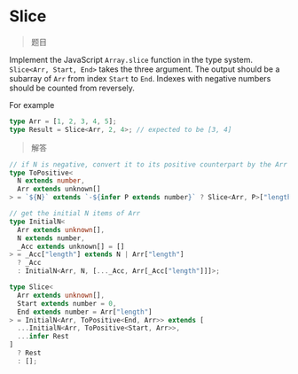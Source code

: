 # Slice

<BtnGroup 
	issue="https://tsch.js.org/216/solutions"
	featured="https://github.com/type-challenges/type-challenges/issues/22110"
/>

> 题目

Implement the JavaScript `Array.slice` function in the type system. `Slice<Arr, Start, End>` takes the three argument. The output should be a subarray of `Arr` from index `Start` to `End`. Indexes with negative numbers should be counted from reversely.

For example

```ts
type Arr = [1, 2, 3, 4, 5];
type Result = Slice<Arr, 2, 4>; // expected to be [3, 4]
```

> 解答

```ts
// if N is negative, convert it to its positive counterpart by the Arr
type ToPositive<
  N extends number,
  Arr extends unknown[]
> = `${N}` extends `-${infer P extends number}` ? Slice<Arr, P>["length"] : N;

// get the initial N items of Arr
type InitialN<
  Arr extends unknown[],
  N extends number,
  _Acc extends unknown[] = []
> = _Acc["length"] extends N | Arr["length"]
  ? _Acc
  : InitialN<Arr, N, [..._Acc, Arr[_Acc["length"]]]>;

type Slice<
  Arr extends unknown[],
  Start extends number = 0,
  End extends number = Arr["length"]
> = InitialN<Arr, ToPositive<End, Arr>> extends [
  ...InitialN<Arr, ToPositive<Start, Arr>>,
  ...infer Rest
]
  ? Rest
  : [];
```
